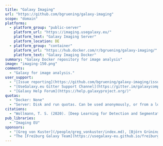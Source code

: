 ```yaml
---
title: "Galaxy Imaging"
url: "https://github.com/bgruening/galaxy-imaging"
scope: "domain"
platforms:
  - platform_group: "public-server"
    platform_url: "https://imaging.usegalaxy.eu/"
    platform_text: "Galaxy Imaging Server"
    platform_location: DE
  - platform_group: "container"
    platform_url: "https://hub.docker.com/r/bgruening/galaxy-imaging/"
    platform_text: "Galaxy Imaging Docker"
summary: "Galaxy Docker repository for image analysis"
image: "imaging-150.png"
comments:
  - "Galaxy for image analysis."
user_support:
  - "[Issue reporting](https://github.com/bgruening/galaxy-imaging/issues)"
  - "[UseGalaxy.eu Gitter Support Channel](https://gitter.im/galaxycomputationalchemistry/Lobby)"
  - "[Galaxy Help Forum](https://help.galaxyproject.org/)"
quotas:
  - "Docker: None"
  - "Server: Disk and run quotas. Can be used anonymously, or from a login.  Anyone can create a login."
citations:
  - "Wollmann, T. S. (2020). [Deep Learning for Detection and Segmentation in High-Content Microscopy Images](https://archiv.ub.uni-heidelberg.de/volltextserver/28827/) [Dissertation, Heidelberg University]."
pub_libraries:
  - "Imaging EU"
sponsors:
  - "[Greg von Kuster](/people/greg_vonkuster/index.md), [Björn Grüning](/src/people/bjoern-gruening/) and Thomas Wollmann"
  - "The [Freiburg Galaxy Team](https://usegalaxy-eu.github.io/freiburg/) but also collectively by groups and individuals from across Europe"
---
```

